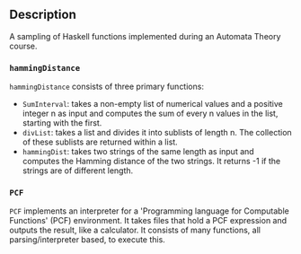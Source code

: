## Description

A sampling of Haskell functions implemented during an Automata Theory course. 

### `hammingDistance`

`hammingDistance` consists of three primary functions: 

* `SumInterval`: takes a non-empty list of numerical values and a positive integer n as input and computes the sum of every n values in the list, starting with the first.
* `divList`: takes a list and divides it into sublists of length n. The collection of these sublists are returned within a list.
* `hammingDist`: takes two strings of the same length as input and computes the Hamming distance of the two strings. It returns -1 if the strings are of different length.


### `PCF`

`PCF` implements an interpreter for a 'Programming language for Computable Functions' (PCF) environment. It takes files that hold a PCF expression and outputs the result, like a calculator. It consists of many functions, all parsing/interpreter based, to execute this. 